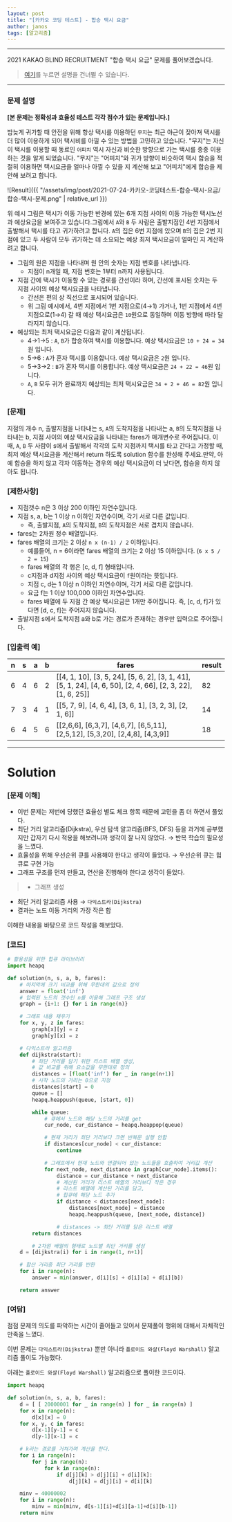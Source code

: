 ```yaml
---
layout: post
title: "[카카오 코딩 테스트] - 합승 택시 요금"
author: janos
tags: [알고리즘]
---
```


---

2021 KAKAO BLIND RECRUITMENT "합승 택시 요금" 문제를 풀어보겠습니다.

> [여기](#solution)를 누르면 설명을 건너뛸 수 있습니다.

---

### **문제 설명**

**[본 문제는 정확성과 효율성 테스트 각각 점수가 있는 문제입니다.]**

밤늦게 귀가할 때 안전을 위해 항상 택시를 이용하던 `무지`는 최근 야근이 잦아져 택시를 더 많이 이용하게 되어 택시비를 아낄 수 있는 방법을 고민하고 있습니다. "무지"는 자신이 택시를 이용할 때 동료인 `어피치` 역시 자신과 비슷한 방향으로 가는 택시를 종종 이용하는 것을 알게 되었습니다. "무지"는 "어피치"와 귀가 방향이 비슷하여 택시 합승을 적절히 이용하면 택시요금을 얼마나 아낄 수 있을 지 계산해 보고 "어피치"에게 합승을 제안해 보려고 합니다.

![Result]({{ "/assets/img/post/2021-07-24-카카오-코딩테스트-합승-택시-요금/합승-택시-문제.png" | relative_url }})

위 예시 그림은 택시가 이동 가능한 반경에 있는 6개 지점 사이의 이동 가능한 택시노선과 예상요금을 보여주고 있습니다.그림에서 `A`와 `B` 두 사람은 출발지점인 4번 지점에서 출발해서 택시를 타고 귀가하려고 합니다. `A`의 집은 6번 지점에 있으며 `B`의 집은 2번 지점에 있고 두 사람이 모두 귀가하는 데 소요되는 예상 최저 택시요금이 얼마인 지 계산하려고 합니다.

- 그림의 원은 지점을 나타내며 원 안의 숫자는 지점 번호를 나타냅니다.
    - 지점이 n개일 때, 지점 번호는 1부터 n까지 사용됩니다.
- 지점 간에 택시가 이동할 수 있는 경로를 간선이라 하며, 간선에 표시된 숫자는 두 지점 사이의 예상 택시요금을 나타냅니다.
    - 간선은 편의 상 직선으로 표시되어 있습니다.
    - 위 그림 예시에서, 4번 지점에서 1번 지점으로(4→1) 가거나, 1번 지점에서 4번 지점으로(1→4) 갈 때 예상 택시요금은 `10`원으로 동일하며 이동 방향에 따라 달라지지 않습니다.
- 예상되는 최저 택시요금은 다음과 같이 계산됩니다.
    - 4→1→5 : `A`, `B`가 합승하여 택시를 이용합니다. 예상 택시요금은 `10 + 24 = 34`원 입니다.
    - 5→6 : `A`가 혼자 택시를 이용합니다. 예상 택시요금은 `2`원 입니다.
    - 5→3→2 : `B`가 혼자 택시를 이용합니다. 예상 택시요금은 `24 + 22 = 46`원 입니다.
    - `A`, `B` 모두 귀가 완료까지 예상되는 최저 택시요금은 `34 + 2 + 46 = 82`원 입니다.

### **[문제]**

지점의 개수 n, 출발지점을 나타내는 s, `A`의 도착지점을 나타내는 a, `B`의 도착지점을 나타내는 b, 지점 사이의 예상 택시요금을 나타내는 fares가 매개변수로 주어집니다. 이때, `A`, `B` 두 사람이 s에서 출발해서 각각의 도착 지점까지 택시를 타고 간다고 가정할 때, 최저 예상 택시요금을 계산해서 return 하도록 solution 함수를 완성해 주세요.만약, 아예 합승을 하지 않고 각자 이동하는 경우의 예상 택시요금이 더 낮다면, 합승을 하지 않아도 됩니다.

### **[제한사항]**

- 지점갯수 n은 3 이상 200 이하인 자연수입니다.
- 지점 s, a, b는 1 이상 n 이하인 자연수이며, 각기 서로 다른 값입니다.
    - 즉, 출발지점, `A`의 도착지점, `B`의 도착지점은 서로 겹치지 않습니다.
- fares는 2차원 정수 배열입니다.
- fares 배열의 크기는 2 이상 `n x (n-1) / 2` 이하입니다.
    - 예를들어, n = 6이라면 fares 배열의 크기는 2 이상 15 이하입니다. (`6 x 5 / 2 = 15`)
    - fares 배열의 각 행은 [c, d, f] 형태입니다.
    - c지점과 d지점 사이의 예상 택시요금이 `f`원이라는 뜻입니다.
    - 지점 c, d는 1 이상 n 이하인 자연수이며, 각기 서로 다른 값입니다.
    - 요금 f는 1 이상 100,000 이하인 자연수입니다.
    - fares 배열에 두 지점 간 예상 택시요금은 1개만 주어집니다. 즉, [c, d, f]가 있다면 [d, c, f]는 주어지지 않습니다.
- 출발지점 s에서 도착지점 a와 b로 가는 경로가 존재하는 경우만 입력으로 주어집니다.

### [입출력 예]

n | s | a | b | fares | result
----- | ----- | ----- | ----- | ----- | -----
6 | 4 | 6 | 2 | [[4, 1, 10], [3, 5, 24], [5, 6, 2], [3, 1, 41], [5, 1, 24], [4, 6, 50], [2, 4, 66], [2, 3, 22], [1, 6, 25]] | 82
7 | 3 | 4 | 1 | [[5, 7, 9], [4, 6, 4], [3, 6, 1], [3, 2, 3], [2, 1, 6]] | 14
6 | 4 | 5 | 6 | [[2,6,6], [6,3,7], [4,6,7], [6,5,11], [2,5,12], [5,3,20], [2,4,8], [4,3,9]] | 18

---

# Solution

### [문제 이해]

- 이번 문제는 저번에 당했던 효율성 별도 체크 항목 때문에 고민을 좀 더 하면서 풀었다.
- 최단 거리 알고리즘(Dijkstra), 우선 탐색 알고리즘(BFS, DFS) 등을 과거에 공부했지만 갑자기 다시 적용을 해보려니까 생각이 잘 나지 않았다. → 반복 학습의 필요성을 느꼈다.
- 효율성을 위해 우선순위 큐를 사용해야 한다고 생각이 들었다.
→ 우선순위 큐는 힙큐로 구현 가능
- 그래프 구조를 먼저 만들고, 연산을 진행해야 한다고 생각이 들었다.

> - 그래프 생성
- 최단 거리 알고리즘 사용 → `다익스트라(Dijkstra)`
- 결과는 노드 이동 거리의 가장 작은 합

이해한 내용을 바탕으로 코드 작성을 해보았다.

### [코드]

```python
# 활용성을 위한 힙큐 라이브러리
import heapq

def solution(n, s, a, b, fares):
    # 마지막에 크기 비교를 위해 무한대의 값으로 정의
    answer = float('inf')
    # 입력된 노드의 갯수인 n를 이용해 그래프 구조 생성
    graph = {i+1: {} for i in range(n)}

    # 그래프 내용 채우기
    for x, y, z in fares:
        graph[x][y] = z
        graph[y][x] = z

    # 다익스트라 알고리즘
    def dijkstra(start):
        # 최단 거리를 담기 위한 리스트 배열 생성,
        # 값 비교를 위해 요소값을 무한대로 정의
        distances = [float('inf') for _ in range(n+1)]
        # 시작 노드의 거리는 0으로 지정
        distances[start] = 0
        queue = []
        heapq.heappush(queue, [start, 0])

        while queue:
            # 큐에서 노드와 해당 노드의 거리를 get
            cur_node, cur_distance = heapq.heappop(queue)

            # 현재 거리가 최단 거리보다 크면 반복문 실행 안함
            if distances[cur_node] < cur_distance:
                continue

            # 그래프에서 현재 노드와 연결되어 있는 노드들을 호출하여 거리값 계산
            for next_node, next_distance in graph[cur_node].items():
                distance = cur_distance + next_distance
                # 계산된 거리가 리스트 배열의 거리보다 작은 경우
                # 리스트 배열에 계산된 거리를 담고,
                # 힙큐에 해당 노드 추가
                if distance < distances[next_node]:
                    distances[next_node] = distance
                    heapq.heappush(queue, [next_node, distance])

				# distances -> 최단 거리를 담은 리스트 배열
        return distances

		# 2차원 배열의 형태로 노드별 최단 거리를 생성
    d = [dijkstra(i) for i in range(1, n+1)]

    # 합산 거리중 최단 거리를 반환
    for i in range(n):
        answer = min(answer, d[i][s] + d[i][a] + d[i][b])

    return answer
```

### [여담]

점점 문제의 의도를 파악하는 시간이 줄어들고 있어서 문제풀이 행위에 대해서 자체적인 만족을 느꼈다.

이번 문제는 `다익스트라(Dijkstra)` 뿐만 아니라 `플로이드 와샬(Floyd Warshall)` 알고리즘 풀이도 가능했다.

아래는 `플로이드 와샬(Floyd Warshall)` 알고리즘으로 풀이한 코드이다.

```python
import heapq

def solution(n, s, a, b, fares):
    d = [ [ 20000001 for _ in range(n) ] for _ in range(n) ]
    for x in range(n):
        d[x][x] = 0
    for x, y, c in fares:
        d[x-1][y-1] = c
        d[y-1][x-1] = c

    # k라는 경로를 거쳐가며 계산을 한다.
    for i in range(n):
        for j in range(n):
            for k in range(n):
                if d[j][k] > d[j][i] + d[i][k]:
                    d[j][k] = d[j][i] + d[i][k]

    minv = 40000002
    for i in range(n):
        minv = min(minv, d[s-1][i]+d[i][a-1]+d[i][b-1])
    return minv
```
